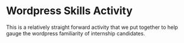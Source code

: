 # Wordpress Skills Activity #

This is a relatively straight forward activity that we put together to help gauge the wordpress familiarity of internship candidates.

